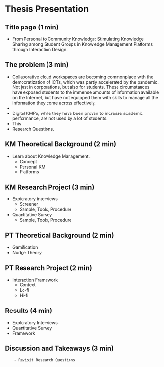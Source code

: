 # Thesis Presentation

## Title page (1 min)
- From Personal to Community Knowledge: Stimulating Knowledge Sharing among Student Groups in Knowledge Management Platforms through Interaction Design.

## The problem (3 min)

- Collaborative cloud workspaces are becoming commonplace with the democratization of ICTs, which was partly accelerated by the pandemic. Not just in corporations, but also for students. These circumstances have exposed students to the immense amounts of information available on the Internet, but have not equipped them with skills to manage all the information they come across effectively.
- 
- Digital KMPs, while they have been proven to increase academic performance, are not used by a lot of students.
- This 
- Research Questions.

## KM Theoretical Background (2 min)
- Learn about Knowledge Management.
	- Concept
	- Personal KM
	- Platforms

## KM Research Project (3 min)
- Exploratory Interviews
	- Screener
	- Sample, Tools, Procedure
- Quantitative Survey
	- Sample, Tools, Procedure

## PT Theoretical Background (2 min)
- Gamification
- Nudge Theory

## PT Research Project (2 min)
- Interaction Framework
	- Context
	- Lo-fi
	- Hi-fi

## Results (4 min)
- Exploratory Interviews
- Quantitative Survey
- Framework

## Discussion and Takeaways (3 min)
		- Revisit Research Questions
